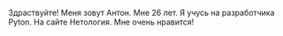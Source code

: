 Здраствуйте!
Меня зовут Антон. Мне 26 лет.
Я учусь на разработчика Pyton. На сайте Нетология.
Мне очень нравится!
